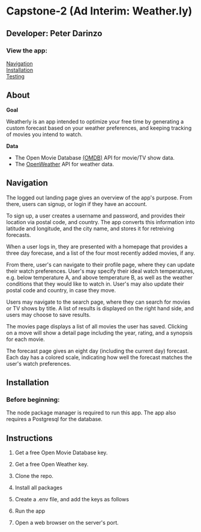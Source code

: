 # Capstone-2 (Ad Interim: Weather.ly)

## Developer: Peter Darinzo

### View the app: 

[Navigation](#navigation)  
[Installation](#installation)  
[Testing](#testing)

## About 

**Goal**

Weatherly is an app intended to optimize your free time by generating a custom forecast based on your weather preferences, and keeping tracking of movies you intend to watch. 


**Data** 

- The Open Movie Database [(OMDB)](http://www.omdbapi.com/) API for movie/TV show data.
- The [OpenWeather](https://www.zipcodeapi.com/) API for weather data.

## Navigation
The logged out landing page gives an overview of the app's purpose. From there, users can signup, or login if they have an account. 

To sign up, a user creates a username and password, and provides their location via postal code, and country. The app converts this information into latitude and longitude, and the city name, and stores it for retreiving forecasts.

When a user logs in, they are presented with a homepage that provides a three day forecase, and a list of the four most recently added movies, if any. 

From there, user's can navigate to their profile page, where they can update their watch preferences. User's may specify their ideal watch temperatures, e.g. below temperature A, and above temperature B, as well as the weather conditions that they would like to watch in. User's may also update their postal code and country, in case they move.

Users may navigate to the search page, where they can search for movies or TV shows by title. A list of results is displayed on the right hand side, and users may choose to save results.

The movies page displays a list of all movies the user has saved. Clicking on a move will show a detail page including the year, rating, and a synopsis for each movie. 

The forecast page gives an eight day (including the current day) forecast. Each day has a colored scale, indicating how well the forecast matches the user's watch preferences.

## Installation

### Before beginning:

The node package manager is required to run this app. The app also requires a Postgresql for the database.

## Instructions

1. Get a free Open Movie Database key.

2. Get a free Open Weather key.

3. Clone the repo.

4. Install all packages

5. Create a .env file, and add the keys as follows

6. Run the app

7. Open a web browser on the server's port. 
